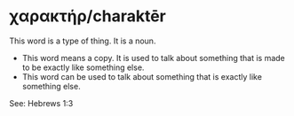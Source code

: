 # χαρακτήρ/charaktēr
This word is a type of thing. It is a noun.
* This word means a copy. It is used to talk about something that is made to be exactly like something else.
* This word can be used to talk about something that is exactly like something else.

See: Hebrews 1:3

